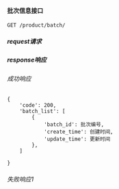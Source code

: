 #### 批次信息接口

    GET /product/batch/

##### request请求



##### response响应

###### 成功响应

    {
        'code': 200,
        'batch_list': [
            {
                'batch_id': 批次编号,
                'create_time': 创建时间,
                'update_time': 更新时间
            },
        ]

    }

###### 失败响应1

